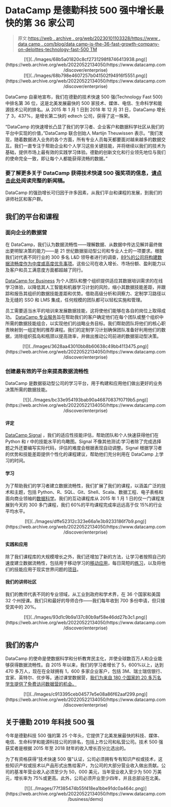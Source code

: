 # DataCamp 是德勤科技 500 强中增长最快的第 36 家公司

> 原文:[https://web . archive . org/web/20230101103328/https://www . data camp . com/blog/data camp-is-the-36-fast-growth-company-on-deloittes-technology-fast-500 TM](https://web.archive.org/web/20230101103328/https://www.datacamp.com/blog/datacamp-is-the-36th-fastest-growing-company-on-deloittes-technology-fast-500tm)

<center>[![](../Images/68b5a01820c8cf2731298f8746413938.png)](https://web.archive.org/web/20220522134050/https://www.datacamp.com/discover/enterprise)</center>

<center>[![](../Images/68b798e4607257b041502f94916f5551.png)](https://web.archive.org/web/20220522134050/https://www.datacamp.com/discover/enterprise)</center>

DataCamp 自豪地宣布，我们在德勤的技术快速 500 强(Technology Fast 500)中排名第 36 位，这是北美发展最快的 500 家技术、媒体、电信、生命科学和能源技术公司的排名。从 2015 年 1 月 1 日到 2018 年 12 月 31 日，DataCamp 增长了 3，437%，是增长第二快的 edtech 公司，获得了这一殊荣。

“DataCamp 的快速增长凸显了我们的学习者、企业客户和数据科学社区从我们的平台中实现的价值，”DataCamp 联合创始人 Martijn Theuwissen 表示。“我们发现，随着数据进入业务的各个方面，所有专业人员每天都要面对越来越多的数据交互。我们一直专注于帮助企业和个人学习这些关键技能，并将继续以我们的技术为基础，提供市场上最有效的实践学习体验。德勤的创新文化和行业领先地位与我们的使命完全一致，即让每个人都能获得流畅的数据。”

### 要了解更多关于 DataCamp 获得技术快速 500 强奖项的信息，[请点击此处](https://web.archive.org/web/20220522134050/https://www.prnewswire.com/news-releases/datacamp-ranked-36th-fastest-growing-company-in-north-america-on-deloittes-2019-technology-fast-500-300956476.html?tc=eml_cleartime)阅读完整的新闻稿。

DataCamp 的强劲增长可归因于许多因素，从我们平台和课程的发展，到我们的讲师社区和客户群。

## 我们的平台和课程

### 面向企业的数据营

在 DataCamp，我们认为数据流畅性——理解数据、从数据中传达见解并最终做出更明智决策的能力——是 21 世纪数据驱动型公司和专业人士的一项要求。根据我们对代表不同行业的 300 多名 L&D 领导者进行的调查，[89%的公司将构建数据流畅度作为中度或高度优先事项](https://web.archive.org/web/20220522134050/https://www.datacamp.com/resources/whitepapers/what-300-l-and-d-leaders-have-learned-about-data-fluency)。这些公司在收入增长、市场份额、盈利能力以及客户和员工满意度方面都超越了同行。

[DataCamp for Business](https://web.archive.org/web/20220522134050/https://www.datacamp.com/discover/enterprise) 为个人团队和整个组织提供适应其数据培训需求的在线学习体验，以降低其人工智能和机器学习计划的风险，缩小其数据技能差距，并跟踪和报告其组织的数据技能差距和优势。借助高级分析和洞察力、定制学习路径以及无缝的 SSO 和 LMS 集成，任何规模的团队都可以轻松实施和管理。

员工需要适当水平的培训来发展数据技能，这将使他们能够在各自的岗位上取得成功。 [DataCamp 专业服务](https://web.archive.org/web/20220522134050/https://s3.amazonaws.com/assets.datacamp.com/email/other/Professional+Services.pdf)旨在帮助我们的客户确定他们在每个团队或整个组织中所需的数据技能组合，以实现他们的战略业务目标。我们帮助团队将他们的核心职责映射到一组定制的推荐课程。我们的定制学习计划确保团队准备好利用他们的数据，消除组织孤岛和瓶颈以提高效率，并做出推动公司前进的数据驱动型决策。

<center>[![](../Images/3628aa43010bb8b60638c49bb4113475.png)](https://web.archive.org/web/20220522134050/https://www.datacamp.com/discover/enterprise)</center>

### 创建最有效的平台来提高数据流畅性

DataCamp 是数据驱动型公司的学习平台，用于构建和应用他们做出更好的业务决策所需的数据技能。

<center>[![](../Images/bc33e954193bab90a46870837f0719b5.png)](https://web.archive.org/web/20220522134050/https://www.datacamp.com/discover/enterprise)</center>

#### 评定

[DataCamp Signal](https://web.archive.org/web/20220522134050/http://datacamp.com/signal) ，我们的适应性技能评估，帮助团队和个人快速获得他们在 Python 和 r 中的技能水平的鸟瞰图。Signal 不像其他测试:学习者除了完成选择题之外还要编写实际代码，评估的难度会根据表现自动调整。Signal 根据学习者的优势和技能差距提供个性化的课程建议，帮助他们充分利用在 DataCamp 上学习的时间。

#### 学习

为了帮助我们的学习者建立数据流畅性，我们扩展了我们的课程，以涵盖广泛的技术和主题，包括 Python、R、SQL、Git、Shell、Scala、数据工程、电子表格和面向商业领袖的[数据科学](https://web.archive.org/web/20220522134050/https://www.datacamp.com/community/blog/data-science-for-managers)。我们的互动课程库从 2015 年 1 月 1 日的仅一门课程发展到今天的 300 多门课程，我们 60%的平均课程完成率远远高于仅 15%的行业平均水平。

<center>[![](../Images/dffe52312c323e66a1e3b9233186f7b9.png)](https://web.archive.org/web/20220522134050/https://www.datacamp.com/discover/enterprise)</center>

#### 实践和应用

除了我们课程库的大规模增长之外，我们还增加了新的方法，让学习者按照自己的速度建立数据流畅性，包括用于移动学习的[移动应用](https://web.archive.org/web/20220522134050/https://www.datacamp.com/mobile/)，每日简短的[练习](https://web.archive.org/web/20220522134050/https://www.datacamp.com/practice)，以及将他们的技能应用于现实世界问题的[项目](https://web.archive.org/web/20220522134050/https://www.datacamp.com/projects)。

#### 我们的讲师社区

我们的教师代表不同的专业领域，从工业到政府和学术界，在 36 个国家和美国 32 个州授课。我们只和最好的导师合作——我们每年收到 700 多份申请，但只接受其中的 20%。

<center>[![](../Images/93d1c9b9a137c80b9af58e46dd27b3c1.png)](https://web.archive.org/web/20220522134050/https://www.datacamp.com/discover/enterprise)</center>

## 我们的客户

DataCamp 的使命是使数据科学和分析教育民主化，并使全球数百万人和企业能够获得数据流畅性。自 2015 年以来，我们的学习者增长了 5，600%以上，达到 470 多万人，现在在全球拥有 1，600 多家企业客户，包括 3M、瑞士瑞信银行、宜家、英特尔、优步等。通过课堂数据营，[我们为来自 180 个国家的 20 多万名学生提供了免费访问数据营的机会。](https://web.archive.org/web/20220522134050/https://www.datacamp.com/community/blog/datacamps-free-classroom-model-used-in-180-countries)

<center>[![](../Images/c913395ceb04577e5e08a86f62aaf299.png)](https://web.archive.org/web/20220522134050/https://www.datacamp.com/discover/enterprise)</center>

## 关于德勤 2019 年科技 500 强

今年是德勤科技 500 强的第 25 个年头，它提供了北美发展最快的科技、媒体、电信、生命科学和能源科技公司的排名，包括上市公司和私营公司。技术 500 强获奖者是根据 2015 年至 2018 财年的收入增长百分比选出的。

为了有资格获得“技术快速 500 强”认证，公司必须拥有专有知识产权或技术，这些知识产权或技术以产品形式出售给客户，为公司的大部分营业收入做出贡献。公司的基准年营业收入必须至少为 50，000 美元，当年营业收入至少为 500 万美元，增长率为 75%或更高。此外，公司必须开业至少四年，并且总部设在北美。

<center>[![](../Images/77f385474b55f418ea1bbe91dc0a464c.png)](https://web.archive.org/web/20220522134050/https://www.datacamp.com/business/demo)</center>